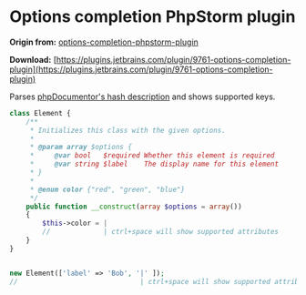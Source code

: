 Options completion PhpStorm plugin
====================

**Origin from:** [options-completion-phpstorm-plugin](https://github.com/woru/options-completion-phpstorm-plugin)

**Download:** [https://plugins.jetbrains.com/plugin/9761-options-completion-plugin](https://plugins.jetbrains.com/plugin/9761-options-completion-plugin)


Parses [phpDocumentor's hash description](https://github.com/phpDocumentor/fig-standards/blob/master/proposed/phpdoc.md#examples-12) and shows supported keys.

```php
class Element {
    /**
     * Initializes this class with the given options.
     *
     * @param array $options {
     *     @var bool   $required Whether this element is required
     *     @var string $label    The display name for this element
     * }
     *
     * @enum color {"red", "green", "blue"}
     */
    public function __construct(array $options = array())
    {
        $this->color = |
        //             | ctrl+space will show supported attributes
    }
}


new Element(['label' => 'Bob', '|' ]);
//                              | ctrl+space will show supported attributes
```

